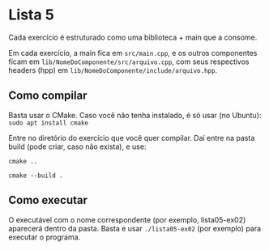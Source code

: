 # Lista 5
Cada exercício é estruturado como uma biblioteca + main que a consome.

Em cada exercício, a main fica em `src/main.cpp`, e os outros componentes ficam em `lib/NomeDoComponente/src/arquivo.cpp`, com seus respectivos headers (hpp) em `lib/NomeDoComponente/include/arquivo.hpp`.

## Como compilar
Basta usar o CMake. Caso você não tenha instalado, é só usar (no Ubuntu): `sudo apt install cmake`

Entre no diretório do exercício que você quer compilar. Daí entre na pasta build (pode criar, caso não exista), e use:

`cmake ..`

`cmake --build .`


## Como executar
O executável com o nome correspondente (por exemplo, lista05-ex02) aparecerá dentro da pasta. Basta e usar `./lista05-ex02` (por exemplo) para executar o programa.
